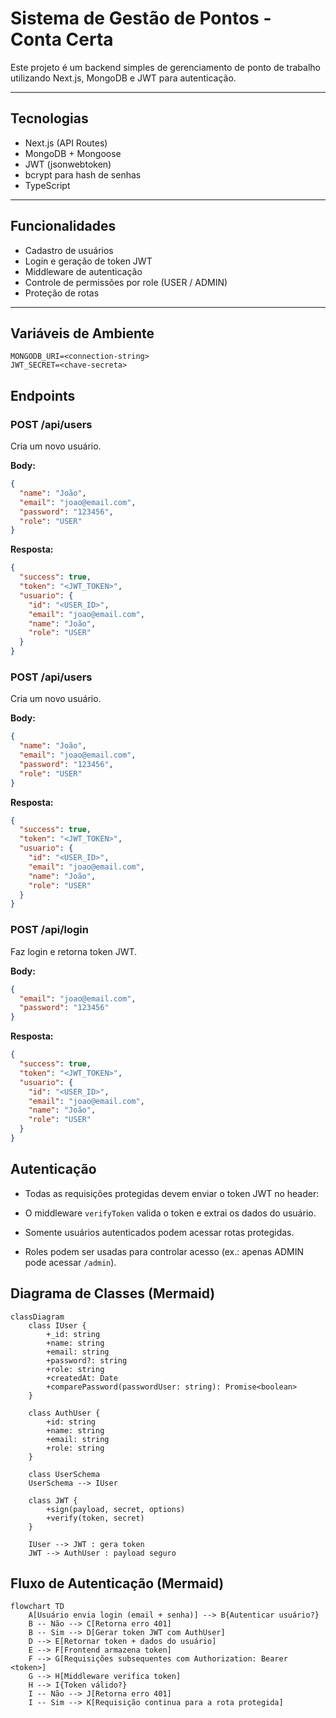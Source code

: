# Sistema de Gestão de Pontos - Conta Certa

Este projeto é um backend simples de gerenciamento de ponto de trabalho utilizando Next.js, MongoDB e JWT para autenticação.

---

## Tecnologias

- Next.js (API Routes)
- MongoDB + Mongoose
- JWT (jsonwebtoken)
- bcrypt para hash de senhas
- TypeScript

---

## Funcionalidades

- Cadastro de usuários
- Login e geração de token JWT
- Middleware de autenticação
- Controle de permissões por role (USER / ADMIN)
- Proteção de rotas

---

## Variáveis de Ambiente

```env
MONGODB_URI=<connection-string>
JWT_SECRET=<chave-secreta>
```

## Endpoints

### POST /api/users
Cria um novo usuário.

**Body:**
```json
{
  "name": "João",
  "email": "joao@email.com",
  "password": "123456",
  "role": "USER"
}
```

**Resposta:**
```json
{
  "success": true,
  "token": "<JWT_TOKEN>",
  "usuario": {
    "id": "<USER_ID>",
    "email": "joao@email.com",
    "name": "João",
    "role": "USER"
  }
}
```
### POST /api/users
Cria um novo usuário.

**Body:**
```json
{
  "name": "João",
  "email": "joao@email.com",
  "password": "123456",
  "role": "USER"
}
```
**Resposta:**
```json
{
  "success": true,
  "token": "<JWT_TOKEN>",
  "usuario": {
    "id": "<USER_ID>",
    "email": "joao@email.com",
    "name": "João",
    "role": "USER"
  }
}
```
### POST /api/login

Faz login e retorna token JWT.

**Body:**
```json
{
  "email": "joao@email.com",
  "password": "123456"
}
```

**Resposta:**
```json
{
  "success": true,
  "token": "<JWT_TOKEN>",
  "usuario": {
    "id": "<USER_ID>",
    "email": "joao@email.com",
    "name": "João",
    "role": "USER"
  }
}
```

## Autenticação

- Todas as requisições protegidas devem enviar o token JWT no header:

- O middleware `verifyToken` valida o token e extrai os dados do usuário.
- Somente usuários autenticados podem acessar rotas protegidas.
- Roles podem ser usadas para controlar acesso (ex.: apenas ADMIN pode acessar `/admin`).

## Diagrama de Classes (Mermaid)

```mermaid
classDiagram
    class IUser {
        +_id: string
        +name: string
        +email: string
        +password?: string
        +role: string
        +createdAt: Date
        +comparePassword(passwordUser: string): Promise<boolean>
    }

    class AuthUser {
        +id: string
        +name: string
        +email: string
        +role: string
    }

    class UserSchema
    UserSchema --> IUser

    class JWT {
        +sign(payload, secret, options)
        +verify(token, secret)
    }

    IUser --> JWT : gera token
    JWT --> AuthUser : payload seguro
```

## Fluxo de Autenticação (Mermaid)

```mermaid
flowchart TD
    A[Usuário envia login (email + senha)] --> B{Autenticar usuário?}
    B -- Não --> C[Retorna erro 401]
    B -- Sim --> D[Gerar token JWT com AuthUser]
    D --> E[Retornar token + dados do usuário]
    E --> F[Frontend armazena token]
    F --> G[Requisições subsequentes com Authorization: Bearer <token>]
    G --> H[Middleware verifica token]
    H --> I{Token válido?}
    I -- Não --> J[Retorna erro 401]
    I -- Sim --> K[Requisição continua para a rota protegida]
```
